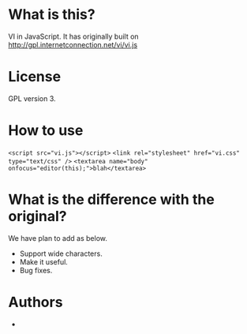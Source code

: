 # What is this? 

VI in JavaScript. 
It has originally built on http://gpl.internetconnection.net/vi/vi.js 

# License

GPL version 3. 

# How to use

`<script src="vi.js"></script>`
`<link rel="stylesheet" href="vi.css" type="text/css" />`
`<textarea name="body" onfocus="editor(this);">blah</textarea>` 

# What is the difference with the original?

We have plan to add as below. 

* Support wide characters.
* Make it useful. 
* Bug fixes.

# Authors 

* 
